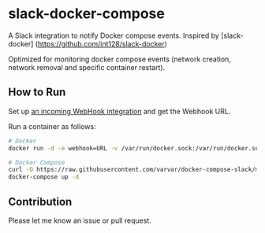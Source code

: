 # slack-docker-compose

A Slack integration to notify Docker compose events. Inspired by [slack-docker] (https://github.com/int128/slack-docker)

Optimized for monitoring docker compose events (network creation, network removal and specific container restart).

## How to Run

Set up [an incoming WebHook integration](https://my.slack.com/services/new/incoming-webhook) and get the Webhook URL.

Run a container as follows:

```sh
# Docker
docker run -d -e webhook=URL -v /var/run/docker.sock:/var/run/docker.sock sobolmisha/slack-docker-compose

# Docker Compose
curl -O https://raw.githubusercontent.com/varvar/docker-compose-slack/master/docker-compose.yml
docker-compose up -d
```

## Contribution

Please let me know an issue or pull request.
